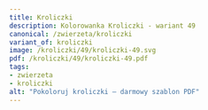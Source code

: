 ```yaml
---
title: Kroliczki
description: Kolorowanka Kroliczki - wariant 49
canonical: /zwierzeta/kroliczki
variant_of: kroliczki
image: /kroliczki/49/kroliczki-49.svg
pdf: /kroliczki/49/kroliczki-49.pdf
tags:
- zwierzeta
- kroliczki
alt: "Pokoloruj kroliczki – darmowy szablon PDF"
---
```

